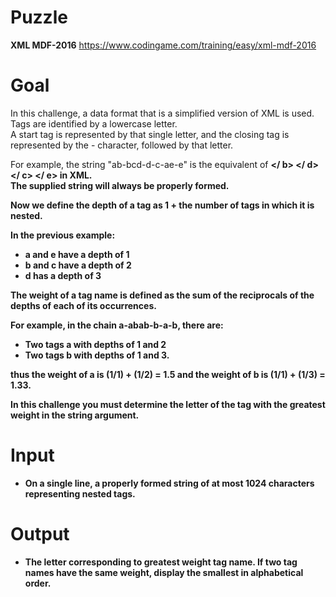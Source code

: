 # Puzzle
**XML MDF-2016** https://www.codingame.com/training/easy/xml-mdf-2016

# Goal
In this challenge, a data format that is a simplified version of XML is used. Tags are identified by a lowercase letter.   
A start tag is represented by that single letter, and the closing tag is represented by the - character, followed by that letter.  

For example, the string "ab-bcd-d-c-ae-e" is the equivalent of <a> <b> </ b> <c> <d> </ d> </ c> </a> <e> </ e> in XML.   
The supplied string will always be properly formed.  

Now we define the depth of a tag as 1 + the number of tags in which it is nested.  

In the previous example:  
* a and e have a depth of 1
* b and c have a depth of 2
* d has a depth of 3

The weight of a tag name is defined as the sum of the reciprocals of the depths of each of its occurrences.

For example, in the chain a-abab-b-a-b, there are:
- Two tags a with depths of 1 and 2
- Two tags b with depths of 1 and 3.

thus the weight of a is (1/1) + (1/2) = 1.5 and the weight of b is (1/1) + (1/3) = 1.33.

In this challenge you must determine the letter of the tag with the greatest weight in the string argument.

# Input
* On a single line, a properly formed string of at most 1024 characters representing nested tags.

# Output
* The letter corresponding to greatest weight tag name. If two tag names have the same weight, display the smallest in alphabetical order.
